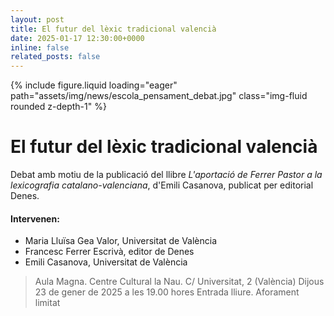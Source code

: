 ```yaml
---
layout: post
title: El futur del lèxic tradicional valencià
date: 2025-01-17 12:30:00+0000
inline: false
related_posts: false
---
```


<div class="col-sm mt-3 mt-md-0">
    {% include figure.liquid loading="eager" path="assets/img/news/escola_pensament_debat.jpg" class="img-fluid rounded z-depth-1" %}
</div>

# El futur del lèxic tradicional valencià
Debat amb motiu de la publicació del llibre <i>L'aportació de Ferrer Pastor a la lexicografia catalano-valenciana</i>, d'Emili Casanova, publicat per editorial Denes.

#### Intervenen:
<ul>
    <li>Maria Lluïsa Gea Valor, Universitat de València</li>
    <li>Francesc Ferrer Escrivà, editor de Denes</li>
    <li>Emili Casanova, Universitat de València</li>
</ul>

> Aula Magna. Centre Cultural la Nau. C/ Universitat, 2 (València)
> Dijous 23 de gener de 2025 a les 19.00 hores
> Entrada lliure. Aforament limitat